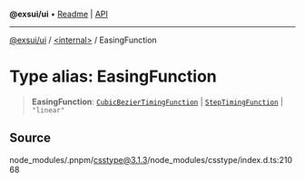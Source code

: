 **@exsui/ui** • [Readme](../../README.md) \| [API](../../globals.md)

***

[@exsui/ui](../../README.md) / [\<internal\>](../README.md) / EasingFunction

# Type alias: EasingFunction

> **EasingFunction**: [`CubicBezierTimingFunction`](CubicBezierTimingFunction.md) \| [`StepTimingFunction`](StepTimingFunction.md) \| `"linear"`

## Source

node\_modules/.pnpm/csstype@3.1.3/node\_modules/csstype/index.d.ts:21068
